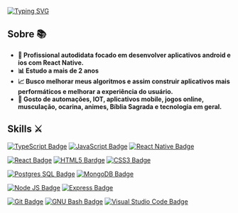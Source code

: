 [![Typing SVG](https://readme-typing-svg.herokuapp.com?size=35&color=F7951A&center=true&vCenter=true&width=1000&height=150&lines=Ol%C3%A1!+%F0%9F%91%8B%F0%9F%8F%BC;Me+chamo+Tamar+Judson;Sou+desenvolvedor+mobile+React+Native+%F0%9F%93%B1;Seja+bem-vindo(a)!+%F0%9F%98%83)](#)

## **Sobre** 📚

  - **🎯 Profissional autodidata focado em desenvolver aplicativos android e ios com React Native.**
  - **📊 Estudo a mais de 2 anos**
  - **📈 Busco melhorar meus algoritmos e assim construir aplicativos mais performáticos e melhorar a experiência do usuário.**
  - **💖 Gosto de automações, IOT, aplicativos mobile, jogos online, musculação, ocarina, animes, Bíblia Sagrada e tecnologia em geral.**

## **Skills** ⚔️
  
  [![TypeScript Badge](https://img.shields.io/badge/TypeScript-3178C6?style=for-the-badge&logo=TypeScript&logoColor=FFF&)](#)
  [![JavaScript Badge](https://img.shields.io/badge/JavaScript-323330?style=for-the-badge&logo=javascript&logoColor=F7DF1E)](#)
  [![React Native Badge](https://img.shields.io/badge/React_Native-20232A?style=for-the-badge&logo=react&logoColor=61DAFB)](#)  
  
  [![React Badge](https://img.shields.io/badge/React-20232A?style=for-the-badge&logo=react&logoColor=61DAFB)](#) 
  [![HTML5 Bardge](https://img.shields.io/badge/HTML5-E34F26?style=for-the-badge&logo=html5&logoColor=white)](#) 
  [![CSS3 Badge](https://img.shields.io/badge/CSS3-1572B6?style=for-the-badge&logo=css3&logoColor=white)](#) 
  
  [![Postgres SQL Badge](https://img.shields.io/badge/PostgreSQL-316192?style=for-the-badge&logo=postgresql&logoColor=white)](#) 
  [![MongoDB Badge](https://img.shields.io/badge/MongoDB-4EA94B?style=for-the-badge&logo=mongodb&logoColor=white)](#) 
  
  [![Node JS Badge](https://img.shields.io/badge/Node.js-gray?style=for-the-badge&logo=node.js&logoColor=green)](#) 
  [![Express Badge](https://img.shields.io/badge/Express.js-404D59?style=for-the-badge)](#) 
  
  [![Git Badge](https://img.shields.io/badge/GIT-362701?style=for-the-badge&logo=git&logoColor=E44C30)](#) 
  [![GNU Bash Badge](https://img.shields.io/badge/GNU%20Bash-4EAA25?style=for-the-badge&logo=GNU%20Bash&logoColor=white)](#) 
  [![Visual Studio Code Badge](https://img.shields.io/badge/VSCode-0078D4?style=for-the-badge&logo=visual%20studio%20code&logoColor=white)](#) 

